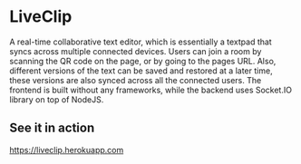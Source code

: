 # LiveClip
 A real-time collaborative text editor, which is essentially a textpad that syncs across multiple connected devices.
 Users can join a room by scanning the QR code on the page, or by going to the pages URL.
 Also, different versions of the text can be saved and restored at a later time, these versions are also synced across all the connected users.
 The frontend is built without any frameworks, while the backend uses Socket.IO library on top of NodeJS.
 ## See it in action
  https://liveclip.herokuapp.com
